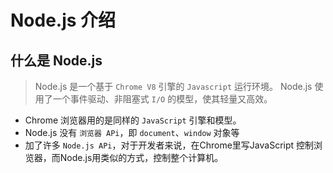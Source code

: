 # Node.js 介绍

## 什么是 Node.js

> Node.js 是一个基于 `Chrome V8` 引擎的 `Javascript` 运行环境。
> Node.js 使用了一个事件驱动、非阻塞式 `I/O` 的模型，使其轻量又高效。

- Chrome 浏览器用的是同样的 `JavaScript` 引擎和模型。
- Node.js 没有 `浏览器 APi`，即 `document`、`window` 对象等
- 加了许多 `Node.js APi`，对于开发者来说，在Chrome里写JavaScript 控制浏览器，而Node.js用类似的方式，控制整个计算机。
